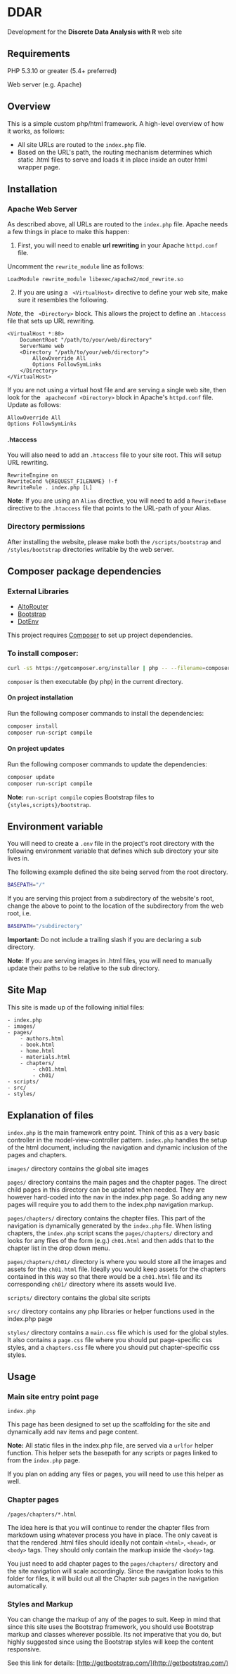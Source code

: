 # DDAR
Development for the **Discrete Data Analysis with R** web site

## Requirements ##

PHP 5.3.10 or greater (5.4+ preferred)

Web server (e.g. Apache)

## Overview ##

This is a simple custom php/html framework. A high-level overview of how it works,
as follows:

- All site URLs are routed to the `index.php` file.
- Based on the URL's path, the routing mechanism determines which static .html files
to serve and loads it in place inside an outer html wrapper page.

## Installation ##

### Apache Web Server ###

As described above, all URLs are routed to the `index.php` file. Apache needs
a few things in place to make this happen:

1) First, you will need to enable **url rewriting** in your Apache `httpd.conf` file.

Uncomment the `rewrite_module` line as follows:

``` LoadModule rewrite_module libexec/apache2/mod_rewrite.so ```

2) If you are using a ``` <VirtualHost>``` directive to define your web site, make
sure it resembles the following.

*Note*, the ``` <Directory>``` block. This allows the project to define an
`.htaccess` file that sets up URL rewriting.

``` apacheconf
<VirtualHost *:80>
	DocumentRoot "/path/to/your/web/directory"
	ServerName web
	<Directory "/path/to/your/web/directory">
		AllowOverride All
		Options FollowSymLinks
	</Directory>
</VirtualHost>
```

If you are not using a virtual host file and are serving a single
web site, then look for the ``` apacheconf <Directory>``` block in Apache's
`httpd.conf` file. Update as follows:

``` apacheconf
AllowOverride All
Options FollowSymLinks
```

#### .htaccess ####

You will also need to add an `.htaccess` file to your site root. This will setup
URL rewriting.

``` apacheconf
RewriteEngine on
RewriteCond %{REQUEST_FILENAME} !-f
RewriteRule . index.php [L]
```

**Note:** If you are using an `Alias` directive, you will need to add a
`RewriteBase` directive to the `.htaccess` file that points to the URL-path
of your Alias.

### Directory permissions ###

After installing the website, please make both the `/scripts/bootstrap`
and `/styles/bootstrap` directories writable by the web server.

## Composer package dependencies ##

### External Libraries ###

- [AltoRouter](http://altorouter.com)
- [Bootstrap](http://getbootstrap.com/)
- [DotEnv](https://github.com/vlucas/phpdotenv)


This project requires [Composer](https://getcomposer.org/) to set up
project dependencies.

### To install composer: ###

``` bash
curl -sS https://getcomposer.org/installer | php -- --filename=composer
```

`composer` is then executable (by php) in the current directory.

#### On project installation ####

Run the following composer commands to install the dependencies:

``` bash
composer install
composer run-script compile
```

#### On project updates ####

Run the following composer commands to update the dependencies:

``` bash
composer update
composer run-script compile
```

**Note:** `run-script compile` copies Bootstrap files to
`{styles,scripts}/bootstrap`.


## Environment variable ##

You will need to create a `.env` file in the project's root directory with
the following environment variable that defines which sub directory your
site lives in.

The following example defined the site being served from the root directory.

``` bash
BASEPATH="/"
```

If you are serving this project from a subdirectory of the website's root,
change the above to point to the location of the subdirectory from the
web root, i.e.

``` bash
BASEPATH="/subdirectory"
```

**Important:** Do not include a trailing slash if you are declaring a sub directory.

**Note:** If you are serving images in .html files, you will need to manually update
their paths to be relative to the sub directory.

## Site Map ##

This site is made up of the following initial files:

```
- index.php
- images/
- pages/
	- authors.html
	- book.html
	- home.html
	- materials.html
	- chapters/
		- ch01.html
		- ch01/
- scripts/
- src/
- styles/
```

## Explanation of files ##

`index.php` is the main framework entry point. Think of this as a very basic
controller in the model-view-controller pattern. `index.php` handles the setup
of the html document, including the navigation and dynamic inclusion of the
pages and chapters.

`images/` directory contains the global site images

`pages/` directory contains the main pages and the chapter pages. The direct
child pages  in this directory can be updated when needed. They are however
hard-coded into the nav in the index.php page. So adding any new pages will
require you to add them to the index.php navigation markup.

`pages/chapters/` directory contains the chapter files. This part of the
navigation is dynamically generated by the `index.php` file. When listing
chapters, the `index.php` script scans the `pages/chapters/` directory and
looks for any files of the form (e.g.) `ch01.html` and then adds that to the
chapter list in the drop down menu.

`pages/chapters/ch01/` directory is where you would store all the images and
assets for the `ch01.html` file. Ideally you would keep assets for the
chapters contained in this way so that there would be a `ch01.html` file
and its corresponding `ch01/` directory where its assets would live.

`scripts/` directory contains the global site scripts

`src/` directory contains any php libraries or helper functions used in the
index.php page

`styles/` directory contains a `main.css` file which is used for the global
styles. It also contains a `page.css` file where you should put page-specific
css styles, and a `chapters.css` file where you should put chapter-specific css
styles.

## Usage ##

### Main site entry point page ###

`index.php`

This page has been designed to set up the scaffolding for the site and
dynamically add nav items and page content.

**Note:** All static files in the index.php file, are served via a `urlfor` helper
function. This helper sets the basepath for any scripts or pages linked to from
the `index.php` page.

If you plan on adding any files or pages, you will need to use this helper as well.

### Chapter pages ###

`/pages/chapters/*.html`

The idea here is that you will continue to render the chapter files from
markdown using whatever process you have in place. The only caveat is that the
rendered .html files should ideally not contain `<html>`, `<head>`, or
`<body>` tags. They should only contain the markup inside the `<body>` tag.

You just need to add chapter pages to the `pages/chapters/` directory and the
site navigation will scale accordingly. Since the navigation looks to this
folder for files, it will build out all the Chapter sub pages in the navigation
automatically.

### Styles and Markup ###

You can change the markup of any of the pages to suit. Keep in mind that since
this site uses the Bootstrap framework, you should use Bootstrap markup and
classes wherever possible. Its not imperative that you do, but highly
suggested since using the Bootstrap styles will keep the content responsive.

See this link for details:
[http://getbootstrap.com/](http://getbootstrap.com/)
